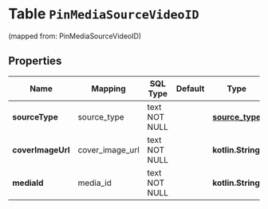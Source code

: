 
# Table `PinMediaSourceVideoID`
(mapped from: PinMediaSourceVideoID)

## Properties
Name | Mapping | SQL Type | Default | Type | Description | Notes
---- | ------- | -------- | ------- | ---- | ----------- | -----
**sourceType** | source_type | text NOT NULL |  | [**source_type**](#SourceType) |  | 
**coverImageUrl** | cover_image_url | text NOT NULL |  | **kotlin.String** |  | 
**mediaId** | media_id | text NOT NULL |  | **kotlin.String** |  | 





